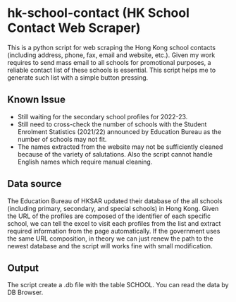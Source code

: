 # hk-school-contact (HK School Contact Web Scraper)
This is a python script for web scraping the Hong Kong school contacts (including address, phone, fax, email and website, etc.). Given my work requires to send mass email to all schools for promotional purposes, a reliable contact list of these schools is essential. This script helps me to generate such list with a simple button pressing.

## Known Issue
- Still waiting for the secondary school profiles for 2022-23.
- Still need to cross-check the number of schools with the Student Enrolment Statistics (2021/22) announced by Education Bureau as the number of schools may not fit.
- The names extracted from the website may not be sufficiently cleaned because of the variety of salutations. Also the script cannot handle English names which require manual cleaning.

## Data source
The Education Bureau of HKSAR updated their database of the all schools (including primary, secondary, and special schools) in Hong Kong. Given the URL of the profiles are composed of the identifier of each specific school, we can tell the excel to visit each profiles from the list and extract required information from the page automatically. If the government uses the same URL composition, in theory we can just renew the path to the newest database and the script will works fine with small modification.

## Output
The script create a .db file with the table SCHOOL. You can read the data by DB Browser.
